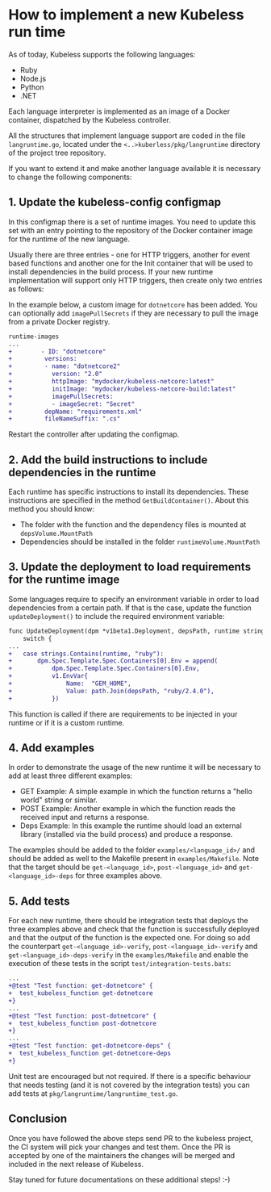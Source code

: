 # How to implement a new Kubeless run time 

As of today, Kubeless supports the following languages:

* Ruby
* Node.js
* Python
* .NET

Each language interpreter is implemented as an image of a Docker container, dispatched by the Kubeless controller.

All the structures that implement  language support are coded in the file `langruntime.go`, located under the `<..>kuberless/pkg/langruntime` directory of the project tree repository.

If you want to extend it and make another language available it is necessary to change the following components:

## 1. Update the kubeless-config configmap

In this configmap there is a set of runtime images. You need to update this set with an entry pointing to the repository of the Docker container image for the runtime of the new language.

Usually there are three entries - one for HTTP triggers, another for event based functions and another one for the Init container that will be used to install dependencies in the build process. If your new runtime implementation will support only HTTP triggers, then create only two entries as follows:

In the example below, a custom image for `dotnetcore` has been added. You can optionally add `imagePullSecrets` if they are necessary to pull the image from a private Docker registry.

```patch
runtime-images
...
+        - ID: "dotnetcore"
+		  versions:
+		  - name: "dotnetcore2"
+		    version: "2.0"
+			httpImage: "mydocker/kubeless-netcore:latest"
+           initImage: "mydocker/kubeless-netcore-build:latest"
+           imagePullSecrets:
+           - imageSecret: "Secret"
+         depName: "requirements.xml"
+         fileNameSuffix: ".cs"
``` 

Restart the controller after updating the configmap.

## 2. Add the build instructions to include dependencies in the runtime

Each runtime has specific instructions to install its dependencies. These instructions are specified in the method `GetBuildContainer()`. About this method you should know:
 - The folder with the function and the dependency files is mounted at `depsVolume.MountPath`
 - Dependencies should be installed in the folder `runtimeVolume.MountPath`

## 3. Update the deployment to load requirements for the runtime image

Some languages require to specify an environment variable in order to load dependencies from a certain path. If that is the case, update the function `updateDeployment()` to include the required environment variable:

```patch
func UpdateDeployment(dpm *v1beta1.Deployment, depsPath, runtime string) {
	switch {
...
+	case strings.Contains(runtime, "ruby"):
+		dpm.Spec.Template.Spec.Containers[0].Env = append(
+			dpm.Spec.Template.Spec.Containers[0].Env,
+			v1.EnvVar{
+				Name:  "GEM_HOME",
+				Value: path.Join(depsPath, "ruby/2.4.0"),
+			})
```

This function is called if there are requirements to be injected in your runtime or if it is a custom runtime.

## 4. Add examples

In order to demonstrate the usage of the new runtime it will be necessary to add at least three different examples:

 - GET Example: A simple example in which the function returns a "hello world" string or similar.
 - POST Example: Another example in which the function reads the received input and returns a response.
 - Deps Example: In this example the runtime should load an external library (installed via the build process) and produce a response.

 The examples should be added to the folder `examples/<language_id>/` and should be added as well to the Makefile present in `examples/Makefile`. Note that the target should be `get-<language_id>`, `post-<language_id>` and `get-<language_id>-deps` for three examples above.

## 5. Add tests

For each new runtime, there should be integration tests that deploys the three examples above and check that the function is successfully deployed and that the output of the function is the expected one. For doing so add the counterpart `get-<language_id>-verify`, `post-<language_id>-verify` and `get-<language_id>-deps-verify` in the `examples/Makefile` and enable the execution of these tests in the script `test/integration-tests.bats`:

```patch
...
+@test "Test function: get-dotnetcore" {
+  test_kubeless_function get-dotnetcore
+}
...
+@test "Test function: post-dotnetcore" {
+  test_kubeless_function post-dotnetcore
+}
...
+@test "Test function: get-dotnetcore-deps" {
+  test_kubeless_function get-dotnetcore-deps
+}
```

Unit test are encouraged but not required. If there is a specific behaviour that needs testing (and it is not covered by the integration tests) you can add tests at `pkg/langruntime/langruntime_test.go`.

## Conclusion

Once you have followed the above steps send PR to the kubeless project, the CI system will pick your changes and test them. Once the PR is accepted by one of the maintainers the changes will be merged and included in the next release of Kubeless. 

Stay tuned for future documentations on these additional steps! :-)

